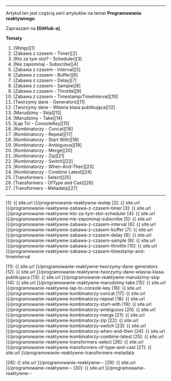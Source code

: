 ----
Artykuł ten jest częścią serii artykułów na temat **Programowania reaktywnego**.

Zapraszam na **[GitHub-a]**.
 
**Tematy**

1. [Wstęp][1]
2. [Zabawa z czasem - Timer][2]
3. [Kto za tym stoi? - Scheduler][3]
4. [Nie zapominaj - Subscribe][4]
5. [Zabawa z czasem - Interval][5]
6. [Zabawa z czasem - Buffer][6]
7. [Zabawa z czasem - Delay][7]
8. [Zabawa z czasem - Sample][8]
9. [Zabawa z czasem - Throttle][9]
10. [Zabawa z czasem - Timestamp/TimeInterval][10]
11. [Tworzymy dane - Generators][11]
12. [Tworzymy dane - Własna klasa publikująca][12]
13. [Marudzimy - Skip][13]
14. [Marudzimy - Take][14]
15. [Łap To! - ConsoleKey][15]
16. [Kombinatorzy - Concat][16]
17. [Kombinatorzy - Repeat][17]
18. [Kombinatorzy - Start With][18]
19. [Kombinatorzy - Ambiguous][19]
20. [Kombinatorzy - Merge][20]
21. [Kombinatorzy - Zip][21]
22. [Kombinatorzy - Switch][22]
23. [Kombinatorzy - When-And-Then][23]
24. [Kombinatorzy - Combine Latest][24]
25. [Transformers - Select][25]
26. [Transformers - OfType and Cast][26]
27. [Transformers - Metadata][27]

------

[1]: {{ site.url }}/programowanie-reaktywne-wstep
[2]: {{ site.url }}/programowanie-reaktywne-zabawa-z-czasem-timer
[3]: {{ site.url }}/programowanie-reaktywne-kto-za-tym-stoi-scheduler
[4]: {{ site.url }}/programowanie-reaktywne-nie-zapominaj-subscribe
[5]: {{ site.url }}/programowanie-reaktywne-zabawa-z-czasem-interval
[6]: {{ site.url }}/programowanie-reaktywne-zabawa-z-czasem-buffer
[7]: {{ site.url }}/programowanie-reaktywne-zabawa-z-czasem-delay
[8]: {{ site.url }}/programowanie-reaktywne-zabawa-z-czasem-sample
[9]: {{ site.url }}/programowanie-reaktywne-zabawa-z-czasem-throttle
[10]: {{ site.url }}/programowanie-reaktywne-zabawa-z-czasem-timestamp-and-timeinterval

[11]: {{ site.url }}/programowanie-reaktywne-tworzymy-dane-generators
[12]: {{ site.url }}/programowanie-reaktywne-tworzymy-dane-wlasna-klasa-publikujaca
[13]: {{ site.url }}/programowanie-reaktywne-marudzimy-skip
[14]: {{ site.url }}/programowanie-reaktywne-marudzimy-take
[15]: {{ site.url }}/programowanie-reaktywne-lap-to-console-key
[16]: {{ site.url }}/programowanie-reaktywne-kombinatorzy-concat
[17]: {{ site.url }}/programowanie-reaktywne-kombinatorzy-repeat
[18]: {{ site.url }}/programowanie-reaktywne-kombinatorzy-start-with
[19]: {{ site.url }}/programowanie-reaktywne-kombinatorzy-ambiguous
[20]: {{ site.url }}/programowanie-reaktywne-kombinatorzy-merge
[21]: {{ site.url }}/programowanie-reaktywne-kombinatorzy-zip
[22]: {{ site.url }}/programowanie-reaktywne-kombinatorzy-switch
[23]: {{ site.url }}/programowanie-reaktywne-kombinatorzy-when-and-then
[24]: {{ site.url }}/programowanie-reaktywne-kombinatorzy-combine-latest
[25]: {{ site.url }}/programowanie-reaktywne-transformers-select
[26]: {{ site.url }}/programowanie-reaktywne-transformers-of-type-and-cast
[27]: {{ site.url }}/programowanie-reaktywne-transformers-metadata

[28]: {{ site.url }}/programowanie-reaktywne--
[29]: {{ site.url }}/programowanie-reaktywne--
[30]: {{ site.url }}/programowanie-reaktywne--
